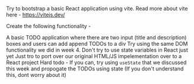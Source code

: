Try to bootstrap a basic React application using vite. Read more about vite here - https://vitejs.dev/

Create the following functionality -

A basic TODO application where there are two input (title and description) boxes and users can add append TODOs to a div
Try using the same DOM functionality we did in week 4. Don't try to use state variables in React just yet
Just tro to port over our original HTML/JS impelementation over to a React project
Hard todo - If you can, try using `useState` that we discussed this week and propogate the TODOs using state (If you don't understand this, dont worry about it)
